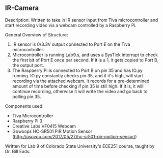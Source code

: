 ## IR-Camera

Description: Written to take in IR sensor input from Tiva microcontroller and start recording video via a webcam controlled by a Raspberry Pi.

General Overview of Structure:
1. IR sensor is 0/3.3V output connected to Port E on the Tiva microcontroller.
2. Microcontroller is running Lab9.s, and uses a SysTick interrupt to check the first bit of Port E once per second. If it is a 1, it gets copied to Port B, the output port.
3. The Raspberry Pi is connected to Port B on pin 35 and has IO.py running. IO.py constantly checks pin 35, and if it's high, will start recording via the attached webcam. It records for a pre-determined amount of time before checking if pin 35 is still high. If it is, it will continue recording, otherwise it will write the video and go back to polling pin 35.
     
Components used: 
- Tiva Microcontroller
- Raspberry Pi 3
- Creative Labs VF0415 Webcam
- Gowoops HC-SR501 PIR Motion Sensor (http://osoyoo.com/2017/05/27/hc-sr501-pir-motion-sensor/)

Written for Lab 9 of Colorado State University's ECE251 course, taught by Dr. Bill Eads.
